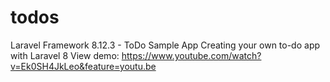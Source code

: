 # todos
Laravel Framework 8.12.3 - ToDo Sample App
Creating your own to-do app with Laravel 8
View demo: https://www.youtube.com/watch?v=Ek0SH4JkLeo&feature=youtu.be
